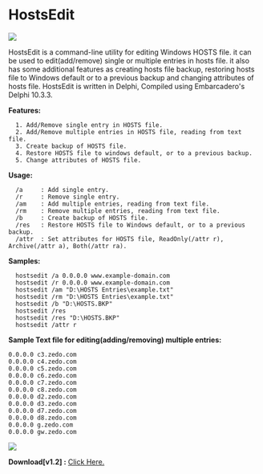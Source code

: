 # HostsEdit

<img align="center" src="https://i.imgur.com/yW6WR9S.png">

HostsEdit is a command-line utility for editing Windows HOSTS file. it can be used to edit(add/remove) single or multiple entries in hosts file. it also has some additional features as creating hosts file backup, restoring hosts file to Windows default or to a previous backup and changing attributes of hosts file. HostsEdit is written in Delphi, Compiled using Embarcadero's Delphi 10.3.3.

<b>Features:</b>

```
  1. Add/Remove single entry in HOSTS file.
  2. Add/Remove multiple entries in HOSTS file, reading from text file.
  3. Create backup of HOSTS file.
  4. Restore HOSTS file to windows default, or to a previous backup.
  5. Change attributes of HOSTS file.
```
<b>Usage:</b>
```
  /a     : Add single entry.
  /r     : Remove single entry.
  /am    : Add multiple entries, reading from text file.
  /rm    : Remove multiple entries, reading from text file.
  /b     : Create backup of HOSTS file.
  /res   : Restore HOSTS file to Windows default, or to a previous backup.
  /attr  : Set attributes for HOSTS file, ReadOnly(/attr r), Archive(/attr a), Both(/attr ra).
```
<b>Samples:</b>
```
  hostsedit /a 0.0.0.0 www.example-domain.com
  hostsedit /r 0.0.0.0 www.example-domain.com
  hostsedit /am "D:\HOSTS Entries\example.txt"
  hostsedit /rm "D:\HOSTS Entries\example.txt"
  hostsedit /b "D:\HOSTS.BKP"
  hostsedit /res
  hostsedit /res "D:\HOSTS.BKP"
  hostsedit /attr r
```
<b>Sample Text file for editing(adding/removing) multiple entries:</b>
```
0.0.0.0 c3.zedo.com
0.0.0.0 c4.zedo.com
0.0.0.0 c5.zedo.com
0.0.0.0 c6.zedo.com
0.0.0.0 c7.zedo.com
0.0.0.0 c8.zedo.com
0.0.0.0 d2.zedo.com
0.0.0.0 d3.zedo.com
0.0.0.0 d7.zedo.com
0.0.0.0 d8.zedo.com
0.0.0.0 g.zedo.com
0.0.0.0 gw.zedo.com
```

<img align="center" src="https://i.postimg.cc/2SdzdBqD/sshot-6.png">




<b>Download[v1.2] :</b> <a href="https://github.com/OnlyDeLtA/HostsEdit/files/4098282/hostsedit.zip">Click Here.</a>



